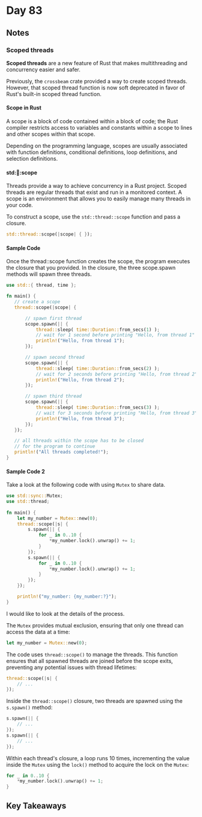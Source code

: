 # Day 83

## Notes

### Scoped threads

**Scoped threads** are a new feature of Rust that makes multithreading and concurrency easier and safer.

Previously, the `crossbeam` crate provided a way to create scoped threads. However, that scoped thread function is now soft deprecated in favor of Rust's built-in scoped thread function.

#### Scope in Rust

A scope is a block of code contained within a block of code; the Rust compiler restricts access to variables and constants within a scope to lines and other scopes within that scope.

Depending on the programming language, scopes are usually associated with function definitions, conditional definitions, loop definitions, and selection definitions.

#### std::thread::scope

Threads provide a way to achieve concurrency in a Rust project. Scoped threads are regular threads that exist and run in a monitored context. A scope is an environment that allows you to easily manage many threads in your code.

To construct a scope, use the `std::thread::scope` function and pass a closure.

```rust
std::thread::scope(|scope| { });
```

#### Sample Code

Once the thread::scope function creates the scope, the program executes the closure that you provided. In the closure, the three scope.spawn methods will spawn three threads.

```rust
use std::{ thread, time };

fn main() {
   // create a scope
   thread::scope(|scope| {

       // spawn first thread
       scope.spawn(|| {
           thread::sleep( time::Duration::from_secs(1) );
           // wait for 1 second before printing "Hello, from thread 1"
           println!("Hello, from thread 1");
       });

       // spawn second thread
       scope.spawn(|| {
           thread::sleep( time::Duration::from_secs(2) );
           // wait for 2 seconds before printing "Hello, from thread 2"
           println!("Hello, from thread 2");
       });

       // spawn third thread
       scope.spawn(|| {
           thread::sleep( time::Duration::from_secs(3) );
           // wait for 3 seconds before printing "Hello, from thread 3"
           println!("Hello, from thread 3");
       });
   });

   // all threads within the scope has to be closed
   // for the program to continue
   println!("All threads completed!");
}
```

#### Sample Code 2

Take a look at the following code with using `Mutex` to share data.

```rust
use std::sync::Mutex;
use std::thread;
 
fn main() {
    let my_number = Mutex::new(0);
    thread::scope(|s| {
        s.spawn(|| {
            for _ in 0..10 {
                *my_number.lock().unwrap() += 1;
            }
        });
        s.spawn(|| {
            for _ in 0..10 {
                *my_number.lock().unwrap() += 1;
            }
        });
    });

    println!("my_number: {my_number:?}");
}
```

I would like to look at the details of the process.

The `Mutex` provides mutual exclusion, ensuring that only one thread can access the data at a time:

```rust
let my_number = Mutex::new(0);
```

The code uses `thread::scope()` to manage the threads. This function ensures that all spawned threads are joined before the scope exits, preventing any potential issues with thread lifetimes:

```rust
thread::scope(|s| {
    // ...
});
```

Inside the `thread::scope()` closure, two threads are spawned using the `s.spawn()` method:

```rust
s.spawn(|| {
    // ...
});
s.spawn(|| {
    // ...
});
```

Within each thread's closure, a loop runs 10 times, incrementing the value inside the `Mutex` using the `lock()` method to acquire the lock on the `Mutex`:

```rust
for _ in 0..10 {
    *my_number.lock().unwrap() += 1;
}
```

## Key Takeaways
